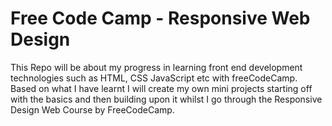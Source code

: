 # Free Code Camp - Responsive Web Design

This Repo will be about my progress in learning front end development technologies such as HTML, CSS JavaScript etc with freeCodeCamp. Based on what I have learnt I will create my own mini projects starting off with the basics and then building upon it whilst I go through the Responsive Design Web Course by FreeCodeCamp.
